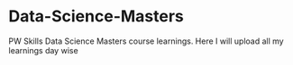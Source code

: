 # Data-Science-Masters
PW Skills Data Science Masters course learnings. Here I will upload all my learnings day wise
